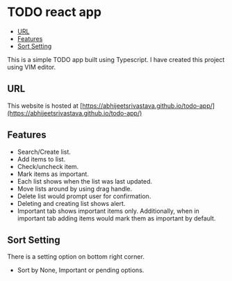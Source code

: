 # TODO react app

<!-- vim-markdown-toc GFM -->

* [URL](#url)
* [Features](#features)
* [Sort Setting](#sort-setting)

<!-- vim-markdown-toc -->

This is a simple TODO app built using Typescript. 
I have created this project using VIM editor.

## URL
This website is hosted at
[https://abhijeetsrivastava.github.io/todo-app/](https://abhijeetsrivastava.github.io/todo-app/)

## Features
- Search/Create list.
- Add items to list.
- Check/uncheck item.
- Mark items as important.
- Each list shows when the list was last updated.
- Move lists around by using drag handle.
- Delete list would prompt user for confirmation.
- Deleting and creating list shows alert.
-  Important tab shows important items only. Additionally, when in important tab
   adding items would mark them as important by default.
        
 
## Sort Setting
There is a setting option on bottom right corner.
- Sort by None, Important or pending options.
  

